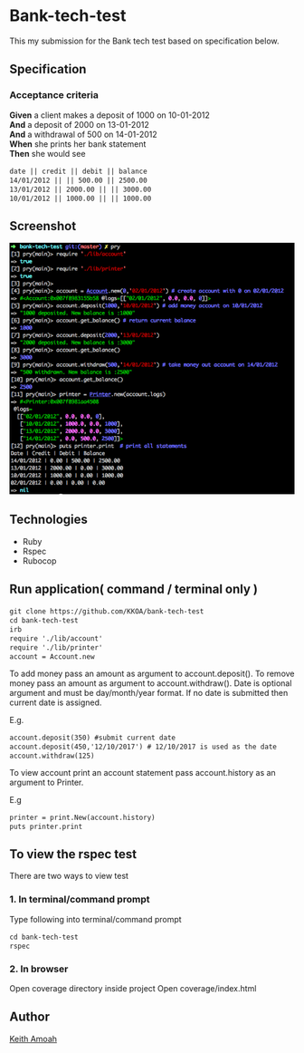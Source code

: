 # Bank-tech-test

This my submission for the Bank tech test based on specification below.

## Specification

### Acceptance criteria

**Given** a client makes a deposit of 1000 on 10-01-2012  
**And** a deposit of 2000 on 13-01-2012  
**And** a withdrawal of 500 on 14-01-2012  
**When** she prints her bank statement  
**Then** she would see

```
date || credit || debit || balance
14/01/2012 || || 500.00 || 2500.00
13/01/2012 || 2000.00 || || 3000.00
10/01/2012 || 1000.00 || || 1000.00
```

## Screenshot

![sample execution from terminal](https://github.com/KKOA/bank-tech-test/blob/master/ScreenShot.png)




<!-- Add link domain model [domain model](domain_model) -->

## Technologies
- Ruby
- Rspec
- Rubocop

## Run application( command / terminal only )

```
git clone https://github.com/KKOA/bank-tech-test
cd bank-tech-test
irb
require './lib/account'
require './lib/printer'
account = Account.new
```
To add money pass an amount as argument to account.deposit().
To remove money pass an amount as argument to account.withdraw().
Date is optional argument and must be day/month/year format.
If no date is submitted then current date is assigned.

E.g.
```
account.deposit(350) #submit current date 
account.deposit(450,'12/10/2017') # 12/10/2017 is used as the date
account.withdraw(125)
```

To view account print an account statement pass account.history as an argument to Printer.

E.g
```
printer = print.New(account.history)
puts printer.print
```

## To view the rspec test

There are two ways to view test
### 1. In terminal/command prompt
Type following into terminal/command prompt
```
cd bank-tech-test
rspec
```
### 2. In browser
Open coverage directory inside project
Open coverage/index.html

## Author
[Keith Amoah](https://github.com/KKOA)
